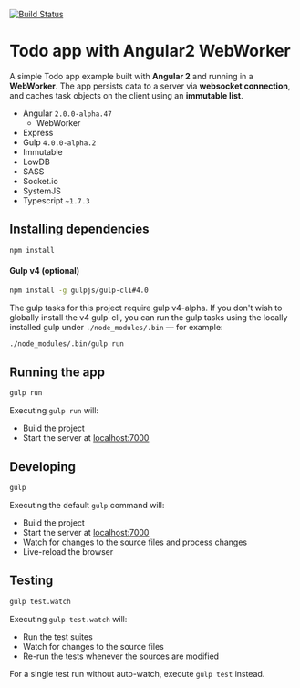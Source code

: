 [![Build Status](https://travis-ci.org/r-park/todo-angular2-webworker.svg?branch=master)](https://travis-ci.org/r-park/todo-angular2-webworker)


# Todo app with Angular2 WebWorker
A simple Todo app example built with **Angular 2** and running in a **WebWorker**. The app persists data to a server via **websocket connection**, and caches task objects on the client using an **immutable list**.

- Angular `2.0.0-alpha.47`
  - WebWorker
- Express
- Gulp `4.0.0-alpha.2`
- Immutable
- LowDB
- SASS
- Socket.io
- SystemJS
- Typescript `~1.7.3`

## Installing dependencies
```bash
npm install
```

#### Gulp v4 (optional)
```bash
npm install -g gulpjs/gulp-cli#4.0
```
The gulp tasks for this project require gulp v4-alpha. If you don't wish to globally install the v4 gulp-cli, you can run the gulp tasks using the locally installed gulp under `./node_modules/.bin` — for example:
```bash
./node_modules/.bin/gulp run
```

## Running the app
```bash
gulp run
```
Executing `gulp run` will:
- Build the project
- Start the server at <a href="http://localhost:7000" target="_blank">localhost:7000</a>

## Developing
```bash
gulp
```
Executing the default `gulp` command will:
- Build the project
- Start the server at <a href="http://localhost:7000" target="_blank">localhost:7000</a>
- Watch for changes to the source files and process changes
- Live-reload the browser

## Testing
```bash
gulp test.watch
```
Executing `gulp test.watch` will:
- Run the test suites
- Watch for changes to the source files
- Re-run the tests whenever the sources are modified

For a single test run without auto-watch, execute `gulp test` instead.
